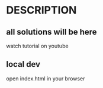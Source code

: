 
# DESCRIPTION

## all solutions will be here
 watch tutorial on youtube

## local dev

open index.html in your browser
